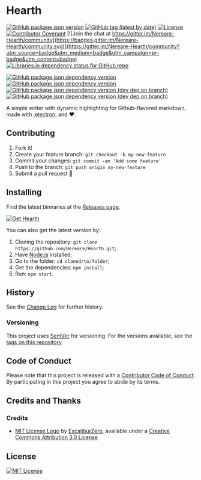 # Hearth

[![GitHub package.json version](https://img.shields.io/github/package-json/v/Nereare/Hearth)](https://github.com/nereare/Hearth/)
[![GitHub tag (latest by date)](https://img.shields.io/github/tag-date/Nereare/Hearth)](https://github.com/Nereare/Hearth/releases)
[![License](https://img.shields.io/github/license/Nereare/Genesis.svg)](https://github.com/Nereare/Genesis)
[![Contributor Covenant](https://img.shields.io/badge/Contributor%20Covenant-v1.4%20adopted-ff69b4.svg)](https://github.com/nereare/Hearth/blob/master/code-of-conduct.md)
[![Join the chat at https://gitter.im/Nereare-Hearth/community](https://badges.gitter.im/Nereare-Hearth/community.svg)](https://gitter.im/Nereare-Hearth/community?utm_source=badge&utm_medium=badge&utm_campaign=pr-badge&utm_content=badge)
[![Libraries.io dependency status for GitHub repo](https://img.shields.io/librariesio/github/Nereare/Hearth)](https://libraries.io/github/Nereare/Hearth)

[![GitHub package.json dependency version](https://img.shields.io/github/package-json/dependency-version/Nereare/Hearth/simplemde)](https://simplemde.com/)
[![GitHub package.json dependency version](https://img.shields.io/github/package-json/dependency-version/Nereare/Hearth/crypto-js)](https://www.npmjs.com/package/crypto-js)
[![GitHub package.json dependency version (dev dep on branch)](https://img.shields.io/github/package-json/dependency-version/Nereare/Hearth/dev/electron)](https://electronjs.org/)
[![GitHub package.json dependency version (dev dep on branch)](https://img.shields.io/github/package-json/dependency-version/Nereare/Hearth/dev/electron-packager)](https://github.com/electron/electron-packager)

A simple writer with dynamic highlighting for Github-flavored markdown, made with [:electron:](https://electronjs.org/) and :heart:.

## Contributing

1. Fork it!
2. Create your feature branch: `git checkout -b my-new-feature`
3. Commit your changes: `git commit -am 'Add some feature'`
4. Push to the branch: `git push origin my-new-feature`
5. Submit a pull request :tada:

## Installing

Find the latest binnaries at the [Releases page](https://github.com/Nereare/Hearth/releases).

[![Get Hearth](https://img.shields.io/badge/Get%20Hearth-Releases-green)](https://github.com/Nereare/Hearth/releases)

You can also get the latest version by:

1. Cloning the repository: `git clone https://github.com/Nereare/Hearth.git`;
2. Have [Node.js](https://nodejs.org/) installed;
3. Go to the folder: `cd cloned/to/folder`;
4. Get the dependencies: `npm install`;
5. Run: `npm start`.

## History

See the [Change Log](https://github.com/nereare/Hearth/blob/master/changelog.md) for further history.

### Versioning

This project uses [SemVer](http://semver.org/) for versioning. For the versions available, see the [tags on this repository](https://github.com/nereare/Hearth/tags).

## Code of Conduct

Please note that this project is released with a [Contributor Code of Conduct](https://github.com/nereare/Hearth/blob/master/code-of-conduct.md). By participating in this project you agree to abide by its terms.

## Credits and Thanks

### Credits

 * [MIT License Logo](http://excaliburzero.deviantart.com/art/MIT-License-Logo-595847140) by [ExcaliburZero](http://excaliburzero.deviantart.com/), available under a [Creative Commons Attribution 3.0 License](https://creativecommons.org/licenses/by/3.0/)

## License

[![MIT License](http://i.imgur.com/Ze3dFob.png "MIT License")](https://opensource.org/licenses/MIT)
